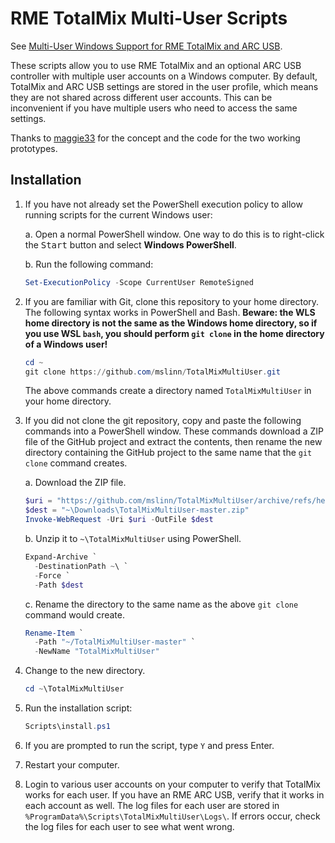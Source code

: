 # RME TotalMix Multi-User Scripts

See [Multi-User Windows Support for RME TotalMix and ARC USB](https://www.mslinn.com/av_studio/320-totalmix-multi-user.html).

These scripts allow you to use RME TotalMix and an optional ARC USB controller
with multiple user accounts on a Windows computer.
By default, TotalMix and ARC USB settings are stored in the user profile,
which means they are not shared across different user accounts.
This can be inconvenient if you have multiple users who need to access the same settings.

Thanks to [maggie33](https://forum.rme-audio.de/profile.php?id=40292)
for the concept and the code for the two working prototypes.


## Installation

1. If you have not already set the PowerShell execution policy to allow
   running scripts for the current Windows user:

   a. Open a normal PowerShell window.
      One way to do this is to right-click the <kbd>Start</kbd> button and
      select **Windows PowerShell**.

   b. Run the following command:

      ```powershell
      Set-ExecutionPolicy -Scope CurrentUser RemoteSigned
      ```

2. If you are familiar with Git, clone this repository to your home directory.
   The following syntax works in PowerShell and Bash.
   **Beware: the WLS home directory is not the same as the Windows home directory,
   so if you use WSL `bash`, you should perform `git clone`
   in the home directory of a Windows user!**

    ```powershell
    cd ~
    git clone https://github.com/mslinn/TotalMixMultiUser.git
    ```

    The above commands create a directory named `TotalMixMultiUser`
    in your home directory.

3. If you did not clone the git repository, copy and paste the following commands
   into a PowerShell window.
   These commands download a ZIP file of the GitHub project and extract the
   contents, then rename the new directory containing the GitHub project
   to the same name that the `git clone` command creates.

   a. Download the ZIP file.

      ```powershell
      $uri = "https://github.com/mslinn/TotalMixMultiUser/archive/refs/heads/master.zip"
      $dest = "~\Downloads\TotalMixMultiUser-master.zip"
      Invoke-WebRequest -Uri $uri -OutFile $dest
      ```

   b. Unzip it to `~\TotalMixMultiUser` using PowerShell.

      ```powershell
      Expand-Archive `
        -DestinationPath ~\ `
        -Force `
        -Path $dest
      ```

   c. Rename the directory to the same name as the above `git clone`
      command would create.

      ```powershell
      Rename-Item `
        -Path "~/TotalMixMultiUser-master" `
        -NewName "TotalMixMultiUser"
      ```

4. Change to the new directory.

   ```powershell
   cd ~\TotalMixMultiUser
   ```

5. Run the installation script:

   ```powershell
   Scripts\install.ps1
   ```

6. If you are prompted to run the script, type `Y` and press Enter.

7. Restart your computer.

8. Login to various user accounts on your computer to verify that TotalMix
   works for each user.
   If you have an RME ARC USB, verify that it works in each account as well.
   The log files for each user are stored in
   `%ProgramData%\Scripts\TotalMixMultiUser\Logs\`.
   If errors occur, check the log files for each user to see what went wrong.
